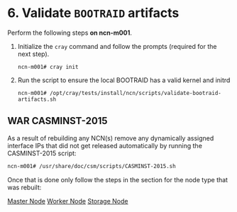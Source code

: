 # 6. Validate `BOOTRAID` artifacts

Perform the following steps **on ncn-m001**.

1. Initialize the `cray` command and follow the prompts (required for the next step).

   ```screen
   ncn-m001# cray init
   ```

1. Run the script to ensure the local BOOTRAID has a valid kernel and initrd

    ```screen
    ncn-m001# /opt/cray/tests/install/ncn/scripts/validate-bootraid-artifacts.sh
    ```

## WAR CASMINST-2015

As a result of rebuilding any NCN(s) remove any dynamically assigned interface IPs that did not get released automatically by running the CASMINST-2015 script:

```bash
ncn-m001# /usr/share/doc/csm/scripts/CASMINST-2015.sh
```

Once that is done only follow the steps in the section for the node type that was rebuilt:

[Master Node](Post_Rebuild_Master_Node_Validation.md)
[Worker Node](Post_Rebuild_Worker_Node_Validation.md)
[Storage Node](Re-add_Storage_Node_to_Ceph.md)
